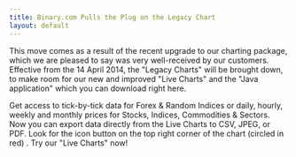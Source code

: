 ```yaml
---
title: Binary.com Pulls the Plug on the Legacy Chart
layout: default
---
```


This move comes as a result of the recent upgrade to our charting package, which we are pleased to say was very well-received by our customers. Effective from the 14 April 2014, the "Legacy Charts" will be brought down, to make room for our new and improved "Live Charts" and the "Java application" which you can download right here. 

Get access to tick-by-tick data for Forex & Random Indices or daily, hourly, weekly and monthly prices for Stocks, Indices, Commodities & Sectors. Now you can export data directly from the Live Charts to CSV, JPEG, or PDF. Look for the  icon button on the top right corner of the chart (circled in red) . Try our "Live Charts" now!
